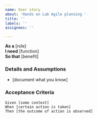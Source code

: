 ```yaml
---
name: User story
about: 'Hands on Lab Agile planning '
title: ''
labels: ''
assignees: ''

---
```


**As a** [role]  
 **I need** [function]  
 **So that** [benefit]  
   
 ### Details and Assumptions
* [document what you know]
   
 ### Acceptance Criteria  
   
 ```gherkin
Given [some context]
When [certain action is taken]
Then [the outcome of action is observed]
```
